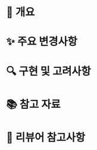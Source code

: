 # 📝 개요
<!--
PR의 전체적인 목적과 변경 이유를 간결하게 요약합니다.
ex) Next.js 프로젝트의 초기 렌더링 최적화를 위해 SSR과 React Query를 결합하는 작업을 진행했습니다.
-->

# ✨ 주요 변경사항
<!--
핵심 변경사항을 나열합니다. (Bullet List 추천)
ex)
- `getServerSideProps`에서 React Query 초기화 로직 추가
- SEO 최적화를 위해 메타 태그 렌더링 개선
- 불필요한 API 호출 제거
-->

# 🔍 구현 및 고려사항
<!--
특이사항, 고민했던 점, 왜 이런 방식으로 구현했는지 서술합니다.
ex)
- CSR과 SSR 데이터를 일관되게 유지하기 위해 hydration 시점을 조정했습니다.
- useEffect 대신 useLayoutEffect 사용을 검토했으나, 서버 사이드 렌더링 특성상 사용을 보류했습니다.
-->

# 📚 참고 자료
<!--
참고한 문서, 링크, 레퍼런스 등을 작성합니다.
ex)
- [React Query 공식 문서 - SSR](https://react-query.tanstack.com/guides/ssr)
- [Next.js 데이터 패칭 가이드](https://nextjs.org/docs/basic-features/data-fetching)
-->

# 🤝 리뷰어 참고사항
<!--
리뷰어가 중점적으로 봐줬으면 하는 부분을 적습니다.
ex)
- getServerSideProps 내부 쿼리 캐싱 방식이 적절한지 검토 부탁드립니다.
- SSR 데이터 prefetch 방식에 대한 추가 의견 주시면 감사하겠습니다.
-->

